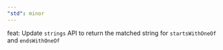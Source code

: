 ```yaml
---
"std": minor
---
```


feat: Update `strings` API to return the matched string for `startsWithOneOf` and `endsWithOneOf`
  